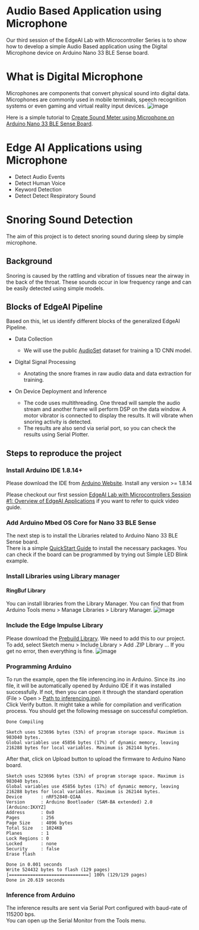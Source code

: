 # Audio Based Application using Microphone
Our third session of the EdgeAI Lab with Microcontroller Series is to show how to develop a simple Audio Based application using the Digital Microphone device on Arduino Nano 33 BLE Sense board. 

# What is Digital Microphone
Microphones are components that convert physical sound into digital data. Microphones are commonly used in mobile terminals, speech recognition systems or even gaming and virtual reality input devices.
![image](https://user-images.githubusercontent.com/948498/132099176-57e317a7-fd97-4a57-8e2a-73f0a84a62d4.png)

Here is a simple tutorial to [Create Sound Meter using Microphone on Arduino Nano 33 BLE Sense Board](https://docs.arduino.cc/tutorials/nano-33-ble-sense/microphone_sensor).


# Edge AI Applications using Microphone
- Detect Audio Events
- Detect Human Voice
- Keyword Detection
- Detect Detect Respiratory Sound

# Snoring Sound Detection
The aim of this project is to detect snoring sound during sleep by simple microphone.

## Background
Snoring is caused by the rattling and vibration of tissues near the airway in the back of the throat. These sounds occur in low frequency range and can be easily detected using simple models. 

## Blocks of EdgeAI Pipeline
Based on this, let us identify different blocks of the generalized EdgeAI Pipeline.
- Data Collection
  - We will use the public [AudioSet](http://research.google.com/audioset/) dataset for training a 1D CNN model.

- Digital Signal Processing
  - Anotating the snore frames in raw audio data and data extraction for training.

- On Device Deployment and Inference
  - The code uses multithreading. One thread will sample the audio stream and another frame will perform DSP on the data window. A motor vibrator is connected to display the results. It will vibrate when snoring activity is detected.
  - The results are also send via serial port, so you can check the results using Serial Plotter.

## Steps to reproduce the project
### Install Arduino IDE 1.8.14+ 
Please download the IDE from [Arduino Website](https://www.arduino.cc/en/software). Install any version >= 1.8.14 

Please checkout our first session [EdgeAI Lab with Microcontrollers Session #1: Overview of EdgeAI Applications](https://youtu.be/S9Ejmi_3Vrw?t=2412) if you want to refer to quick video guide.


### Add Arduino Mbed OS Core for Nano 33 BLE Sense
The next step is to install the Libraries related to Arduino Nano 33 BLE Sense board.<br>
There is a simple [QuickStart Guide](https://docs.arduino.cc/hardware/nano-33-ble-sense) to install the necessary packages. You can check if the board can be programmed by trying out Simple LED Blink example.


### Install Libraries using Library manager
#### RingBuf Library
You can install libraries from the Library Manager. You can find that from Arduino Tools menu > Manage Libraries > Library Manager.
![image](https://user-images.githubusercontent.com/948498/132113967-d86c06ff-8262-48f9-b668-9425cfc9b32d.png)


### Include the Edge Impulse Library
Please download the [Prebuild Library](snoring_detection_inferencing.zip). We need to add this to our project.<br>
To add, select Sketch menu > Include Library > Add .ZIP Library ...
If you get no error, then everything is fine.
![image](https://user-images.githubusercontent.com/948498/132113862-d9e25ed2-35f2-4eec-ba16-1f28bb485058.png)


### Programming Arduino
To run the example, open the file inferencing.ino in Arduino. Since its .ino file, it will be automatically opened by Arduino IDE if it was installed successfully. If not, then you can open it through the standard operation (File > Open > [Path to inferencing.ino](inferencing/inferencing.ino)).<br>
Click Verify button. It might take a while for compilation and verification process. You should get the following message on successful completion.
```
Done Compiling

Sketch uses 523696 bytes (53%) of program storage space. Maximum is 983040 bytes.
Global variables use 45856 bytes (17%) of dynamic memory, leaving 216288 bytes for local variables. Maximum is 262144 bytes.
```

After that, click on Upload button to upload the firmware to Arduino Nano board.
```
Sketch uses 523696 bytes (53%) of program storage space. Maximum is 983040 bytes.
Global variables use 45856 bytes (17%) of dynamic memory, leaving 216288 bytes for local variables. Maximum is 262144 bytes.
Device       : nRF52840-QIAA
Version      : Arduino Bootloader (SAM-BA extended) 2.0 [Arduino:IKXYZ]
Address      : 0x0
Pages        : 256
Page Size    : 4096 bytes
Total Size   : 1024KB
Planes       : 1
Lock Regions : 0
Locked       : none
Security     : false
Erase flash

Done in 0.001 seconds
Write 524432 bytes to flash (129 pages)
[==============================] 100% (129/129 pages)
Done in 20.619 seconds
```

### Inference from Arduino
The inference results are sent via Serial Port configured with baud-rate of 115200 bps.<br>
You can open up the Serial Monitor from the Tools menu.




